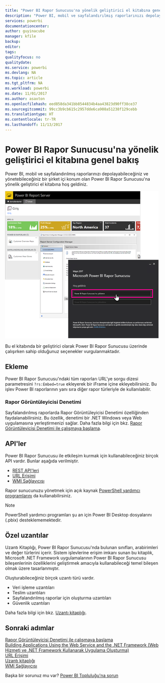 ```yaml
---
title: "Power BI Rapor Sunucusu'na yönelik geliştirici el kitabına genel bakış"
description: "Power BI, mobil ve sayfalandırılmış raporlarınızı depolayabileceğiniz ve yönetebileceğiniz bir şirket içi konum olan Power BI Rapor Sunucusu'na yönelik geliştirici el kitabına hoş geldiniz."
services: powerbi
documentationcenter: 
author: guyinacube
manager: kfile
backup: 
editor: 
tags: 
qualityfocus: no
qualitydate: 
ms.service: powerbi
ms.devlang: NA
ms.topic: article
ms.tgt_pltfrm: NA
ms.workload: powerbi
ms.date: 11/01/2017
ms.author: asaxton
ms.openlocfilehash: eed858da341bb8544834b4aa43823d90ff38ce37
ms.sourcegitcommit: 99cc3b9cb615c2957dde6ca908a51238f129cebb
ms.translationtype: HT
ms.contentlocale: tr-TR
ms.lasthandoff: 11/13/2017
---
```

# <a name="developer-handbook-overview-power-bi-report-server"></a>Power BI Rapor Sunucusu'na yönelik geliştirici el kitabına genel bakış
Power BI, mobil ve sayfalandırılmış raporlarınızı depolayabileceğiniz ve yönetebileceğiniz bir şirket içi konum olan Power BI Rapor Sunucusu'na yönelik geliştirici el kitabına hoş geldiniz.

![](media/developer-handbook-overview/admin-handbook.png)

Bu el kitabında bir geliştirici olarak Power BI Rapor Sunucusu üzerinde çalışırken sahip olduğunuz seçenekler vurgulanmaktadır.

## <a name="embedding"></a>Ekleme
Power BI Rapor Sunucusu'ndaki tüm raporları URL'ye sorgu dizesi parametresini `?rs:Embed=true` ekleyerek bir iFrame içine ekleyebilirsiniz. Bu işlev Power BI raporlarının yanı sıra diğer rapor türleriyle de kullanılabilir.

### <a name="report-viewer-control"></a>Rapor Görüntüleyicisi Denetimi
Sayfalandırılmış raporlarda Rapor Görüntüleyicisi Denetimi özelliğinden faydalanabilirsiniz. Bu özellik, denetimi bir .NET Windows veya Web uygulamasına yerleştirmenizi sağlar. Daha fazla bilgi için bkz. [Rapor Görüntüleyicisi Denetimi ile çalışmaya başlama](https://docs.microsoft.com/sql/reporting-services/application-integration/integrating-reporting-services-using-reportviewer-controls-get-started).

## <a name="apis"></a>API'ler
Power BI Rapor Sunucusu ile etkileşim kurmak için kullanabileceğiniz birçok API vardır. Bunlar aşağıda verilmiştir.

* [REST API'leri](rest-api.md)
* [URL Erişimi](https://docs.microsoft.com/sql/reporting-services/url-access-ssrs)
* [WMI Sağlayıcısı](https://docs.microsoft.com/sql/reporting-services/wmi-provider-library-reference/reporting-services-wmi-provider-library-reference-ssrs)

Rapor sunucunuzu yönetmek için açık kaynak [PowerShell yardımcı programlarını](https://github.com/Microsoft/ReportingServicesTools) da kullanabilirsiniz.

> [!NOTE]
> PowerShell yardımcı programları şu an için Power BI Desktop dosyalarını (.pbix) desteklememektedir.
> 
> 

## <a name="custom-extensions"></a>Özel uzantılar
Uzantı Kitaplığı, Power BI Rapor Sunucusu'nda bulunan sınıfları, arabirimleri ve değer türlerini içerir. Sistem işlevlerine erişim imkanı sunan bu kitaplık, Microsoft .NET Framework uygulamalarının Power BI Rapor Sunucusu bileşenlerinin özelliklerini geliştirmek amacıyla kullanabileceği temel bileşen olmak üzere tasarlanmıştır.

Oluşturabileceğiniz birçok uzantı türü vardır.

* Veri işleme uzantıları
* Teslim uzantıları
* Sayfalandırılmış raporlar için oluşturma uzantıları
* Güvenlik uzantıları

Daha fazla bilgi için bkz. [Uzantı kitaplığı](https://docs.microsoft.com/sql/reporting-services/extensions/reporting-services-extension-library).

## <a name="next-steps"></a>Sonraki adımlar
[Rapor Görüntüleyicisi Denetimi ile çalışmaya başlama](https://docs.microsoft.com/sql/reporting-services/application-integration/integrating-reporting-services-using-reportviewer-controls-get-started)  
[Building Applications Using the Web Service and the .NET Framework (Web Hizmeti ve .NET Framework Kullanarak Uygulama Oluşturma)](https://docs.microsoft.com/sql/reporting-services/report-server-web-service/net-framework/building-applications-using-the-web-service-and-the-net-framework)  
[URL Erişimi](https://docs.microsoft.com/sql/reporting-services/url-access-ssrs)  
[Uzantı kitaplığı](https://docs.microsoft.com/sql/reporting-services/extensions/reporting-services-extension-library)  
[WMI Sağlayıcısı](https://docs.microsoft.com/sql/reporting-services/wmi-provider-library-reference/reporting-services-wmi-provider-library-reference-ssrs)

Başka bir sorunuz mu var? [Power BI Topluluğu'na sorun](https://community.powerbi.com/)

